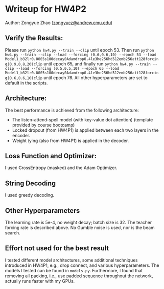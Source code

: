 # Writeup for HW4P2

Author: Zongyue Zhao (zongyuez@andrew.cmu.edu)

## Verify the Results:
Please run `python hw4.py --train --clip` until epoch 53. Then run 
`python hw4.py --train --clip --load --forcing (0.6,0.6,10) --epoch 53
--load Model1_b32lr0.0005s100decay0Adamdrop0.4le3he256hd512emb256att128forcing(0.9,0.8,20)clip` until epoch 65,
and finally run `python hw4.py --train --clip --load --forcing (0.5,0.5,10) --epoch 65
--load Model1_b32lr0.0005s100decay0Adamdrop0.4le3he256hd512emb256att128forcing(0.6,0.6,10)clip` until epoch 76.
All other hyperparameters are set to default in the scripts.

## Architecture:
The best performance is achieved from the following architecture:

- The listen-attend-spell model (with key-value dot attention) (template provided by course bootcamp)
- Locked dropout (from HW4P1) is applied between each two layers in the encoder.
- Weight tying (also from HW4P1) is applied in the decoder.

## Loss Function and Optimizer:
I used CrossEntropy (masked) and the Adam Optimizer.

## String Decoding
I used greedy decoding.

## Other Hyperparameters
The learning rate is 5e-4, no weight decay; batch size is 32. The teacher forcing rate is described above.
No Gumble noise is used, nor is the beam search.

## Effort not used for the best result
I tested different model architectures, some additional techniques introduced in HW4P1, e.g., drop connect,
and various hyperparameters. The models I tested can be found in `models.py`. Furthermore, I found that removing all
packing, i.e., use padded sequence throughout the network, actually runs faster with my GPUs.
